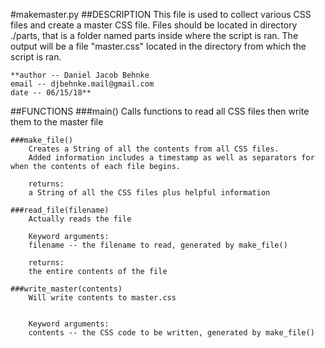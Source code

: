 #makemaster.py
##DESCRIPTION
    This file is used to collect various CSS files and create a master CSS file.
    Files should be located in  directory ./parts, that is a folder named parts inside where the script is ran.
    The output will be a file "master.css" located in the directory from which the script is ran.

    **author -- Daniel Jacob Behnke
    email -- djbehnke.mail@gmail.com
    date -- 06/15/18**

##FUNCTIONS
    ###main()
        Calls functions to read all CSS files then write them to the master file

    ###make_file()
        Creates a String of all the contents from all CSS files.
        Added information includes a timestamp as well as separators for when the contents of each file begins.

        returns:
        a String of all the CSS files plus helpful information

    ###read_file(filename)
        Actually reads the file

        Keyword arguments:
        filename -- the filename to read, generated by make_file()

        returns:
        the entire contents of the file

    ###write_master(contents)
        Will write contents to master.css


        Keyword arguments:
        contents -- the CSS code to be written, generated by make_file()